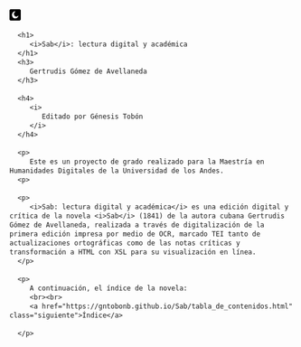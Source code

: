 
   <head>
      <link rel="stylesheet" href="css/cap1.css"/>
      <title>Sab</title>
   </head>
   <body>
      <a href="https://gntobonb.github.io/Sab/b-index.html"><img src="css/img/modo-oscuro.png"/></a>




      <h1>
         <i>Sab</i>: lectura digital y académica
      </h1>
      <h3>
         Gertrudis Gómez de Avellaneda
      </h3>

      <h4>
         <i>
            Editado por Génesis Tobón
         </i>
      </h4>

      <p>
         Este es un proyecto de grado realizado para la Maestría en Humanidades Digitales de la Universidad de los Andes.
      <p>

      <p>
         <i>Sab: lectura digital y académica</i> es una edición digital y crítica de la novela <i>Sab</i> (1841) de la autora cubana Gertrudis Gómez de Avellaneda, realizada a través de digitalización de la primera edición impresa por medio de OCR, marcado TEI tanto de actualizaciones ortográficas como de las notas críticas y transformación a HTML con XSL para su visualización en línea.
      </p>

      <p>
         A continuación, el índice de la novela:
         <br><br>
         <a href="https://gntobonb.github.io/Sab/tabla_de_contenidos.html" class="siguiente">Índice</a>

      </p>
